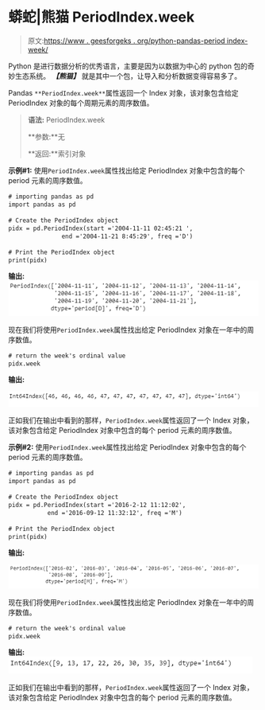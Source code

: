 # 蟒蛇|熊猫 PeriodIndex.week

> 原文:[https://www . geesforgeks . org/python-pandas-period index-week/](https://www.geeksforgeeks.org/python-pandas-periodindex-week/)

Python 是进行数据分析的优秀语言，主要是因为以数据为中心的 python 包的奇妙生态系统。 ***【熊猫】*** 就是其中一个包，让导入和分析数据变得容易多了。

Pandas `**PeriodIndex.week**`属性返回一个 Index 对象，该对象包含给定 PeriodIndex 对象的每个周期元素的周序数值。

> **语法:** PeriodIndex.week
> 
> **参数:**无
> 
> **返回:**索引对象

**示例#1:** 使用`PeriodIndex.week`属性找出给定 PeriodIndex 对象中包含的每个 period 元素的周序数值。

```
# importing pandas as pd
import pandas as pd

# Create the PeriodIndex object
pidx = pd.PeriodIndex(start ='2004-11-11 02:45:21 ', 
               end ='2004-11-21 8:45:29', freq ='D')

# Print the PeriodIndex object
print(pidx)
```

**输出:**
![](img/e450cb83bc7578514d3e77f8b331051e.png)

现在我们将使用`PeriodIndex.week`属性找出给定 PeriodIndex 对象在一年中的周序数值。

```
# return the week's ordinal value
pidx.week
```

**输出:**

![](img/0a6e0d52395e6c1d6891a327c09c1c11.png)

正如我们在输出中看到的那样，`PeriodIndex.week`属性返回了一个 Index 对象，该对象包含给定 PeriodIndex 对象中包含的每个 period 元素的周序数值。

**示例#2:** 使用`PeriodIndex.week`属性找出给定 PeriodIndex 对象中包含的每个 period 元素的周序数值。

```
# importing pandas as pd
import pandas as pd

# Create the PeriodIndex object
pidx = pd.PeriodIndex(start ='2016-2-12 11:12:02', 
           end ='2016-09-12 11:32:12', freq ='M')

# Print the PeriodIndex object
print(pidx)
```

**输出:**

![](img/a9b4b792185dbb89ed084839e4a77192.png)

现在我们将使用`PeriodIndex.week`属性找出给定 PeriodIndex 对象在一年中的周序数值。

```
# return the week's ordinal value
pidx.week
```

**输出:**
![](img/01632961fdd612fdeb49d3739efa8c12.png)

正如我们在输出中看到的那样，`PeriodIndex.week`属性返回了一个 Index 对象，该对象包含给定 PeriodIndex 对象中包含的每个 period 元素的周序数值。